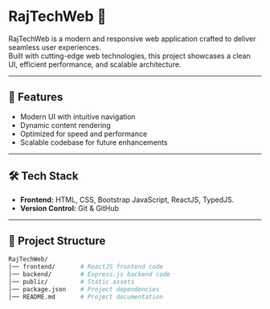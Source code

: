 # RajTechWeb 🚀

RajTechWeb is a modern and responsive web application crafted to deliver seamless user experiences.  
Built with cutting-edge web technologies, this project showcases a clean UI, efficient performance, and scalable architecture.

---

## 🌟 Features
- Modern UI with intuitive navigation
- Dynamic content rendering
- Optimized for speed and performance
- Scalable codebase for future enhancements

---

## 🛠️ Tech Stack
- **Frontend:** HTML, CSS, Bootstrap JavaScript, ReactJS, TypedJS.    
- **Version Control:** Git & GitHub  

---

## 📂 Project Structure
```bash
RajTechWeb/
│── frontend/       # ReactJS frontend code
│── backend/        # Express.js backend code
│── public/         # Static assets
│── package.json    # Project dependencies
│── README.md       # Project documentation
